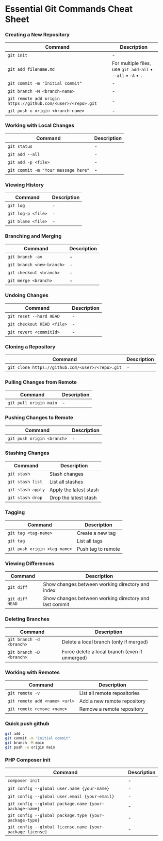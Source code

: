 # Essential Git Commands Cheat Sheet


### Creating a New Repository
| Command                                                      | Description            |
| ------------------------------------------------------------ | ---------------------- |
| `git init`                                                   | - |
| `git add filename.md`                                        | For multiple files, use `git add-all` &bull; `--all` &bull; `-A` &bull; `.` |
| `git commit -m "Initial commit"`                             | - |
| `git branch -M <branch-name>`                                | - |
| `git remote add origin https://github.com/<user>/<repo>.git` | - |
| `git push u origin <branch-name>`                            | - |

### Working with Local Changes
| Command                                                      | Description            |
| ------------------------------------------------------------ | ---------------------- |
| `git status`                                                 | - |
| `git add --all`                                              | - |
| `git add -p <file>`                                          | - |
| `git commit -m "Your message here"`                          | - |

### Viewing History
| Command                                                      | Description            |
| ------------------------------------------------------------ | ---------------------- |
| `git log`                                                    | - |
| `git log-p <file>`                                           | - |
| `git blame <file>`                                           | - |

### Branching and Merging
| Command                                                      | Description            |
| ------------------------------------------------------------ | ---------------------- |
| `git branch -av`                                             | - |
| `git branch <new-branch>`                                    | - |
| `git checkout <branch>`                                      | - |
| `git merge <branch>`                                         | - |

### Undoing Changes
| Command                                                      | Description            |
| ------------------------------------------------------------ | ---------------------- |
| `git reset --hard HEAD`                                      | - |
| `git checkout HEAD <file>`                                   | - |
| `git revert <commitId>`                                      | - |

<!-- ### Additional Essential Commands -->

### Cloning a Repository
| Command                                                      | Description            |
| ------------------------------------------------------------ | ---------------------- |
| `git clone https://github.com/<user>/<repo>.git`             | - |

### Pulling Changes from Remote
| Command                                                      | Description            |
| ------------------------------------------------------------ | ---------------------- |
| `git pull origin main`                                       | - |

### Pushing Changes to Remote
| Command                                                      | Description            |
| ------------------------------------------------------------ | ---------------------- |
| `git push origin <branch>`                                   | - |

### Stashing Changes
| Command                                                      | Description            |
| ------------------------------------------------------------ | ---------------------- |
| `git stash`                                                  | Stash changes          |
| `git stash list`                                             | List all stashes       |
| `git stash apply`                                            | Apply the latest stash |
| `git stash drop`                                             | Drop the latest stash  |

### Tagging
| Command                                                      | Description            |
| ------------------------------------------------------------ | ---------------------- |
| `git tag <tag-name>`                                         | Create a new tag       |
| `git tag`                                                    | List all tags          |
| `git push origin <tag-name>`                                 | Push tag to remote     |

### Viewing Differences
| Command                                                      | Description            |
| ------------------------------------------------------------ | ---------------------- |
| `git diff`                                                   | Show changes between working directory and index |
| `git diff HEAD`                                              | Show changes between working directory and last commit |

### Deleting Branches
| Command                                                      | Description            |
| ------------------------------------------------------------ | ---------------------- |
| `git branch -d <branch>`                                     | Delete a local branch (only if merged) |
| `git branch -D <branch>`                                     | Force delete a local branch (even if unmerged) |

### Working with Remotes
| Command                                                      | Description            |
| ------------------------------------------------------------ | ---------------------- |
| `git remote -v`                                              | List all remote repositories |
| `git remote add <name> <url>`                                | Add a new remote repository |
| `git remote remove <name>`                                   | Remove a remote repository |


### Quick push github
```bash
git add .
git commit -m "Initial commit"
git branch -M main
git push -u origin main 
```

### PHP Composer init
| Command                                                      | Description            |
| ------------------------------------------------------------ | ---------------------- |
| `composer init`                                              | - |
| `git config --global user.name {your-name}`                  | - |
| `git config --global user.email {your-email}`                | - |
| `git config --global package.name {your-package-name}`       | - |
| `git config --global package.type {your-package-type}`       | - |
| `git config --global license.name {your-package-license}`    | - |

<!--
# Update List

1. Created on Nov 6, 2022 
2. Updated on Sep 24, 2023
2. Updated on May 2, 2025

-->
